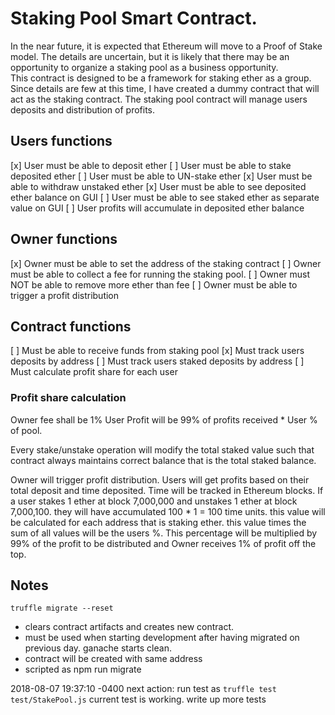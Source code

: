 # Staking Pool Smart Contract.
In the near future, it is expected that Ethereum will move to a Proof of Stake model.  The details are uncertain, but it is likely that there may be an opportunity to organize a staking pool as a business opportunity.  
This contract is designed to be a framework for staking ether as a group.  Since details are few at this time, I have created a dummy contract that will act as the staking contract.  The staking pool contract will manage users deposits and distribution of profits.

## Users functions
[x] User must be able to deposit ether
[ ] User must be able to stake deposited ether
[ ] User must be able to UN-stake ether
[x] User must be able to withdraw unstaked ether
[x] User must be able to see deposited ether balance on GUI
[ ] User must be able to see staked ether as separate value on GUI
[ ] User profits will accumulate in deposited ether balance

## Owner functions
[x] Owner must be able to set the address of the staking contract
[ ] Owner must be able to collect a fee for running the staking pool.
[ ] Owner must NOT be able to remove more ether than fee
[ ] Owner must be able to trigger a profit distribution

## Contract functions
[ ] Must be able to receive funds from staking pool
[x] Must track users deposits by address
[ ] Must track users staked deposits by address
[ ] Must calculate profit share for each user

### Profit share calculation
Owner fee shall be 1%
User Profit will be 99% of profits received * User % of pool.

Every stake/unstake operation will modify the total staked value such that contract always maintains correct balance that is the total staked balance.

Owner will trigger profit distribution.
Users will get profits based on their total deposit and time deposited.
Time will be tracked in Ethereum blocks.  If a user stakes 1 ether at block 7,000,000 and unstakes 1 ether at block 7,000,100.  they will have accumulated 100 * 1 = 100 time units.
this value will be calculated for each address that is staking ether.
this value times the sum of all values will be the users %.  This percentage will be multiplied by 99% of the profit to be distributed and Owner receives 1% of profit off the top.




## Notes
`truffle migrate --reset`
- clears contract artifacts and creates new contract.
- must be used when starting development after having migrated on previous day.  ganache starts clean.
- contract will be created with same address
- scripted as npm run migrate

2018-08-07 19:37:10 -0400 
next action: run test as `truffle test test/StakePool.js`
current test is working.  write up more tests


